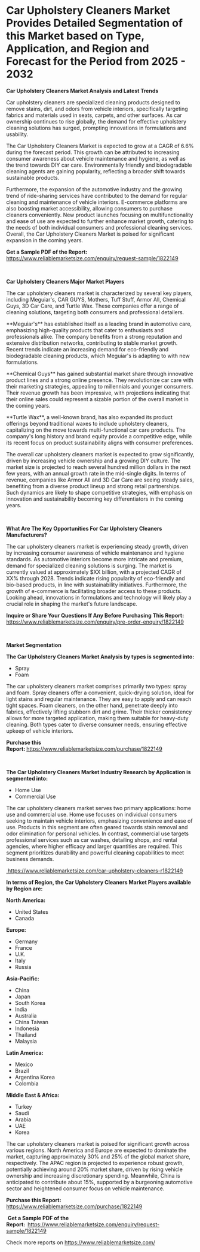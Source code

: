 <p><h1>Car Upholstery Cleaners Market Provides Detailed Segmentation of this Market based on Type, Application, and Region and Forecast for the Period from 2025 - 2032</h1></p><p><strong>Car Upholstery Cleaners Market Analysis and Latest Trends</strong></p>
<p><p>Car upholstery cleaners are specialized cleaning products designed to remove stains, dirt, and odors from vehicle interiors, specifically targeting fabrics and materials used in seats, carpets, and other surfaces. As car ownership continues to rise globally, the demand for effective upholstery cleaning solutions has surged, prompting innovations in formulations and usability.</p><p>The Car Upholstery Cleaners Market is expected to grow at a CAGR of 6.6% during the forecast period. This growth can be attributed to increasing consumer awareness about vehicle maintenance and hygiene, as well as the trend towards DIY car care. Environmentally friendly and biodegradable cleaning agents are gaining popularity, reflecting a broader shift towards sustainable products.</p><p>Furthermore, the expansion of the automotive industry and the growing trend of ride-sharing services have contributed to the demand for regular cleaning and maintenance of vehicle interiors. E-commerce platforms are also boosting market accessibility, allowing consumers to purchase cleaners conveniently. New product launches focusing on multifunctionality and ease of use are expected to further enhance market growth, catering to the needs of both individual consumers and professional cleaning services. Overall, the Car Upholstery Cleaners Market is poised for significant expansion in the coming years.</p></p>
<p><strong>Get a Sample PDF of the Report:&nbsp;</strong> <a href="https://www.reliablemarketsize.com/enquiry/request-sample/1822149?utm_campaign=2996&utm_medium=2&utm_source=Github&utm_content=ia&utm_term=01042025&utm_id=car-upholstery-cleaners">https://www.reliablemarketsize.com/enquiry/request-sample/1822149</a></p>
<p>&nbsp;</p>
<p><strong>Car Upholstery Cleaners Major Market Players</strong></p>
<p><p>The car upholstery cleaners market is characterized by several key players, including Meguiar's, CAR GUYS, Mothers, Tuff Stuff, Armor All, Chemical Guys, 3D Car Care, and Turtle Wax. These companies offer a range of cleaning solutions, targeting both consumers and professional detailers.</p><p>**Meguiar's** has established itself as a leading brand in automotive care, emphasizing high-quality products that cater to enthusiasts and professionals alike. The company benefits from a strong reputation and extensive distribution networks, contributing to stable market growth. Recent trends indicate an increasing demand for eco-friendly and biodegradable cleaning products, which Meguiar's is adapting to with new formulations.</p><p>**Chemical Guys** has gained substantial market share through innovative product lines and a strong online presence. They revolutionize car care with their marketing strategies, appealing to millennials and younger consumers. Their revenue growth has been impressive, with projections indicating that their online sales could represent a sizable portion of the overall market in the coming years.</p><p>**Turtle Wax**, a well-known brand, has also expanded its product offerings beyond traditional waxes to include upholstery cleaners, capitalizing on the move towards multi-functional car care products. The company's long history and brand equity provide a competitive edge, while its recent focus on product sustainability aligns with consumer preferences.</p><p>The overall car upholstery cleaners market is expected to grow significantly, driven by increasing vehicle ownership and a growing DIY culture. The market size is projected to reach several hundred million dollars in the next few years, with an annual growth rate in the mid-single digits. In terms of revenue, companies like Armor All and 3D Car Care are seeing steady sales, benefiting from a diverse product lineup and strong retail partnerships. Such dynamics are likely to shape competitive strategies, with emphasis on innovation and sustainability becoming key differentiators in the coming years.</p></p>
<p>&nbsp;</p>
<p><strong>What Are The Key Opportunities For Car Upholstery Cleaners Manufacturers?</strong></p>
<p><p>The car upholstery cleaners market is experiencing steady growth, driven by increasing consumer awareness of vehicle maintenance and hygiene standards. As automotive interiors become more intricate and premium, demand for specialized cleaning solutions is surging. The market is currently valued at approximately $XX billion, with a projected CAGR of XX% through 2028. Trends indicate rising popularity of eco-friendly and bio-based products, in line with sustainability initiatives. Furthermore, the growth of e-commerce is facilitating broader access to these products. Looking ahead, innovations in formulations and technology will likely play a crucial role in shaping the market's future landscape.</p></p>
<p><strong>Inquire or Share Your Questions If Any Before Purchasing This Report:</strong> <a href="https://www.reliablemarketsize.com/enquiry/pre-order-enquiry/1822149?utm_campaign=2996&utm_medium=2&utm_source=Github&utm_content=ia&utm_term=01042025&utm_id=car-upholstery-cleaners">https://www.reliablemarketsize.com/enquiry/pre-order-enquiry/1822149</a></p>
<p>&nbsp;</p>
<p><strong>Market Segmentation</strong></p>
<p><strong>The Car Upholstery Cleaners Market Analysis by types is segmented into:</strong></p>
<p><ul><li>Spray</li><li>Foam</li></ul></p>
<p><p>The car upholstery cleaners market comprises primarily two types: spray and foam. Spray cleaners offer a convenient, quick-drying solution, ideal for light stains and regular maintenance. They are easy to apply and can reach tight spaces. Foam cleaners, on the other hand, penetrate deeply into fabrics, effectively lifting stubborn dirt and grime. Their thicker consistency allows for more targeted application, making them suitable for heavy-duty cleaning. Both types cater to diverse consumer needs, ensuring effective upkeep of vehicle interiors.</p></p>
<p><strong>Purchase this Report:&nbsp;</strong><a href="https://www.reliablemarketsize.com/purchase/1822149?utm_campaign=2996&utm_medium=2&utm_source=Github&utm_content=ia&utm_term=01042025&utm_id=car-upholstery-cleaners">https://www.reliablemarketsize.com/purchase/1822149</a></p>
<p>&nbsp;</p>
<p><strong>The Car Upholstery Cleaners Market Industry Research by Application is segmented into:</strong></p>
<p><ul><li>Home Use</li><li>Commercial Use</li></ul></p>
<p><p>The car upholstery cleaners market serves two primary applications: home use and commercial use. Home use focuses on individual consumers seeking to maintain vehicle interiors, emphasizing convenience and ease of use. Products in this segment are often geared towards stain removal and odor elimination for personal vehicles. In contrast, commercial use targets professional services such as car washes, detailing shops, and rental agencies, where higher efficacy and larger quantities are required. This segment prioritizes durability and powerful cleaning capabilities to meet business demands.</p></p>
<p><a href="https://www.reliablemarketsize.com/car-upholstery-cleaners-r1822149?utm_campaign=2996&utm_medium=2&utm_source=Github&utm_content=ia&utm_term=01042025&utm_id=car-upholstery-cleaners">&nbsp;https://www.reliablemarketsize.com/car-upholstery-cleaners-r1822149</a></p>
<p><strong>In terms of Region, the Car Upholstery Cleaners Market Players available by Region are:</strong></p>
<p>
    <p> <strong> North America: </strong>
        <ul>
            <li>United States</li>
            <li>Canada</li>
        </ul>
        </p> 
    <p> <strong> Europe: </strong>
        <ul>
            <li>Germany</li>
            <li>France</li>
            <li>U.K.</li>
            <li>Italy</li>
            <li>Russia</li>
        </ul>
        </p> 
    <p> <strong> Asia-Pacific: </strong>
        <ul>
            <li>China</li>
            <li>Japan</li>
            <li>South Korea</li>
            <li>India</li>
            <li>Australia</li>
            <li>China Taiwan</li>
            <li>Indonesia</li>
            <li>Thailand</li>
            <li>Malaysia</li>
        </ul>
        </p> 
    <p> <strong> Latin America: </strong>
        <ul>
            <li>Mexico</li>
            <li>Brazil</li>
            <li>Argentina Korea</li>
            <li>Colombia</li>
        </ul>
        </p> 
    <p> <strong> Middle East & Africa: </strong>
        <ul>
            <li>Turkey</li>
            <li>Saudi</li>
            <li>Arabia</li>
            <li>UAE</li>
            <li>Korea</li>
        </ul>
    </p>
    </p>
<p><p>The car upholstery cleaners market is poised for significant growth across various regions. North America and Europe are expected to dominate the market, capturing approximately 30% and 25% of the global market share, respectively. The APAC region is projected to experience robust growth, potentially achieving around 20% market share, driven by rising vehicle ownership and increasing discretionary spending. Meanwhile, China is anticipated to contribute about 15%, supported by a burgeoning automotive sector and heightened consumer focus on vehicle maintenance.</p></p>
<p><strong>Purchase this Report: </strong><a href="https://www.reliablemarketsize.com/purchase/1822149?utm_campaign=2996&utm_medium=2&utm_source=Github&utm_content=ia&utm_term=01042025&utm_id=car-upholstery-cleaners">https://www.reliablemarketsize.com/purchase/1822149</a></p>
<p>&nbsp;<strong>Get a Sample PDF of the Report:&nbsp;&nbsp;</strong><a href="https://www.reliablemarketsize.com/enquiry/request-sample/1822149?utm_campaign=2996&utm_medium=2&utm_source=Github&utm_content=ia&utm_term=01042025&utm_id=car-upholstery-cleaners">https://www.reliablemarketsize.com/enquiry/request-sample/1822149</a></p>
<p><strong></strong></p>
<p>Check more reports on <a href="https://www.reliablemarketsize.com/?utm_campaign=2996&utm_medium=2&utm_source=Github&utm_content=ia&utm_term=01042025&utm_id=car-upholstery-cleaners">https://www.reliablemarketsize.com/</a></p>